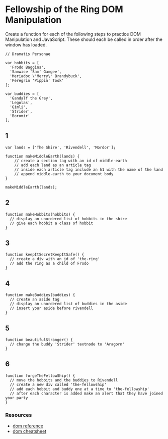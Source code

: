 # Fellowship of the Ring DOM Manipulation

Create a function for each of the following steps to practice DOM Manipulation and JavaScript. These should each be called in order after the window has loaded.

```
// Dramatis Personae

var hobbits = [
  'Frodo Baggins',
  'Samwise 'Sam' Gamgee',
  'Meriadoc \'Merry\' Brandybuck',
  'Peregrin 'Pippin' Took'
];

var buddies = [
  'Gandalf the Grey',
  'Legolas',
  'Gimli',
  'Strider',
  'Boromir'
];

```

## 1

```
var lands = ['The Shire', 'Rivendell', 'Mordor'];

function makeMiddleEarth(lands) {
    // create a section tag with an id of middle-earth
    // add each land as an article tag
    // inside each article tag include an h1 with the name of the land
    // append middle-earth to your document body
}

makeMiddleEarth(lands);
```

## 2
```
function makeHobbits(hobbits) {
  // display an unordered list of hobbits in the shire
  // give each hobbit a class of hobbit
}
```

## 3
```
function keepItSecretKeepItSafe() {
  // create a div with an id of 'the-ring'
  // add the ring as a child of Frodo
}
```

## 4

```
function makeBuddies(buddies) {
  // create an aside tag
  // display an unordered list of buddies in the aside
  // insert your aside before rivendell
}
```

## 5

```
function beautifulStranger() {
  // change the buddy 'Strider' textnode to 'Aragorn'
}
```

## 6

```
function forgeTheFellowShip() {
  // move the hobbits and the buddies to Rivendell
  // create a new div called 'the-fellowship'
  // add each hobbit and buddy one at a time to 'the-fellowship'
  // after each character is added make an alert that they have joined your party
}
```

### Resources

- [dom reference](https://developer.mozilla.org/en-US/docs/DOM/DOM_Reference)
- [dom cheatsheet](http://christianheilmann.com/stuff/JavaScript-DOM-Cheatsheet.pdf)
